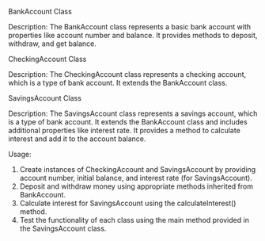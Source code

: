 BankAccount Class

Description:
The BankAccount class represents a basic bank account with properties like account number and balance.
It provides methods to deposit, withdraw, and get balance.

CheckingAccount Class

Description:
The CheckingAccount class represents a checking account, which is a type of bank account.
It extends the BankAccount class.

SavingsAccount Class

Description:
The SavingsAccount class represents a savings account, which is a type of bank account.
It extends the BankAccount class and includes additional properties like interest rate.
It provides a method to calculate interest and add it to the account balance.

Usage:
1. Create instances of CheckingAccount and SavingsAccount by providing account number, initial balance, and interest rate (for SavingsAccount).
2. Deposit and withdraw money using appropriate methods inherited from BankAccount.
3. Calculate interest for SavingsAccount using the calculateInterest() method.
4. Test the functionality of each class using the main method provided in the SavingsAccount class.
